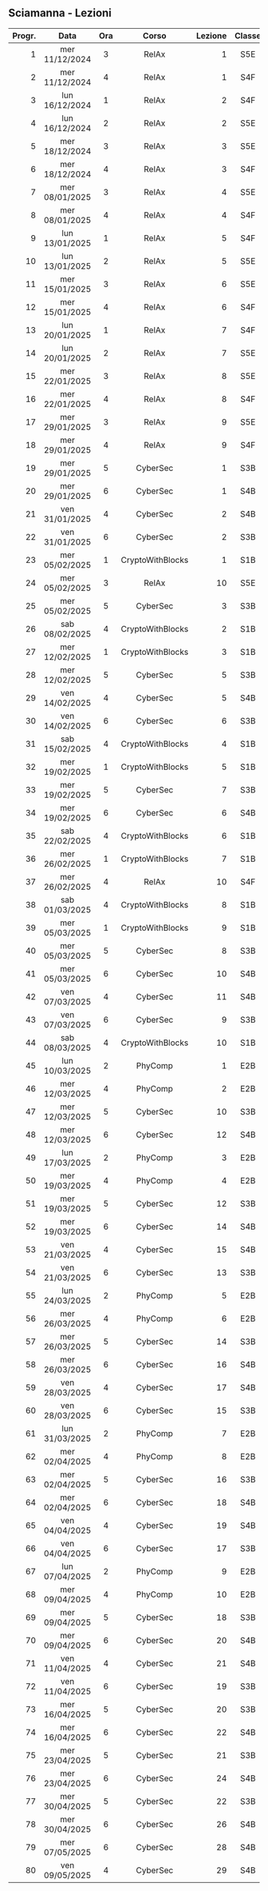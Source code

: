 ## Sciamanna - Lezioni

|Progr.| Data | Ora | Corso | Lezione | Classe |
|--:|:-:|:-:|:-:|--:|:-:|
|1|mer 11/12/2024|3|RelAx|1|S5E|
|2|mer 11/12/2024|4|RelAx|1|S4F|
|3|lun 16/12/2024|1|RelAx|2|S4F|
|4|lun 16/12/2024|2|RelAx|2|S5E|
|5|mer 18/12/2024|3|RelAx|3|S5E|
|6|mer 18/12/2024|4|RelAx|3|S4F|
|7|mer 08/01/2025|3|RelAx|4|S5E|
|8|mer 08/01/2025|4|RelAx|4|S4F|
|9|lun 13/01/2025|1|RelAx|5|S4F|
|10|lun 13/01/2025|2|RelAx|5|S5E|
|11|mer 15/01/2025|3|RelAx|6|S5E|
|12|mer 15/01/2025|4|RelAx|6|S4F|
|13|lun 20/01/2025|1|RelAx|7|S4F|
|14|lun 20/01/2025|2|RelAx|7|S5E|
|15|mer 22/01/2025|3|RelAx|8|S5E|
|16|mer 22/01/2025|4|RelAx|8|S4F|
|17|mer 29/01/2025|3|RelAx|9|S5E|
|18|mer 29/01/2025|4|RelAx|9|S4F|
|19|mer 29/01/2025|5|CyberSec|1|S3B|
|20|mer 29/01/2025|6|CyberSec|1|S4B|
|21|ven 31/01/2025|4|CyberSec|2|S4B|
|22|ven 31/01/2025|6|CyberSec|2|S3B|
|23|mer 05/02/2025|1|CryptoWithBlocks|1|S1B|
|24|mer 05/02/2025|3|RelAx|10|S5E|
|25|mer 05/02/2025|5|CyberSec|3|S3B|
|26|sab 08/02/2025|4|CryptoWithBlocks|2|S1B|
|27|mer 12/02/2025|1|CryptoWithBlocks|3|S1B|
|28|mer 12/02/2025|5|CyberSec|5|S3B|
|29|ven 14/02/2025|4|CyberSec|5|S4B|
|30|ven 14/02/2025|6|CyberSec|6|S3B|
|31|sab 15/02/2025|4|CryptoWithBlocks|4|S1B|
|32|mer 19/02/2025|1|CryptoWithBlocks|5|S1B|
|33|mer 19/02/2025|5|CyberSec|7|S3B|
|34|mer 19/02/2025|6|CyberSec|6|S4B|
|35|sab 22/02/2025|4|CryptoWithBlocks|6|S1B|
|36|mer 26/02/2025|1|CryptoWithBlocks|7|S1B|
|37|mer 26/02/2025|4|RelAx|10|S4F|
|38|sab 01/03/2025|4|CryptoWithBlocks|8|S1B|
|39|mer 05/03/2025|1|CryptoWithBlocks|9|S1B|
|40|mer 05/03/2025|5|CyberSec|8|S3B|
|41|mer 05/03/2025|6|CyberSec|10|S4B|
|42|ven 07/03/2025|4|CyberSec|11|S4B|
|43|ven 07/03/2025|6|CyberSec|9|S3B|
|44|sab 08/03/2025|4|CryptoWithBlocks|10|S1B|
|45|lun 10/03/2025|2|PhyComp|1|E2B|
|46|mer 12/03/2025|4|PhyComp|2|E2B|
|47|mer 12/03/2025|5|CyberSec|10|S3B|
|48|mer 12/03/2025|6|CyberSec|12|S4B|
|49|lun 17/03/2025|2|PhyComp|3|E2B|
|50|mer 19/03/2025|4|PhyComp|4|E2B|
|51|mer 19/03/2025|5|CyberSec|12|S3B|
|52|mer 19/03/2025|6|CyberSec|14|S4B|
|53|ven 21/03/2025|4|CyberSec|15|S4B|
|54|ven 21/03/2025|6|CyberSec|13|S3B|
|55|lun 24/03/2025|2|PhyComp|5|E2B|
|56|mer 26/03/2025|4|PhyComp|6|E2B|
|57|mer 26/03/2025|5|CyberSec|14|S3B|
|58|mer 26/03/2025|6|CyberSec|16|S4B|
|59|ven 28/03/2025|4|CyberSec|17|S4B|
|60|ven 28/03/2025|6|CyberSec|15|S3B|
|61|lun 31/03/2025|2|PhyComp|7|E2B|
|62|mer 02/04/2025|4|PhyComp|8|E2B|
|63|mer 02/04/2025|5|CyberSec|16|S3B|
|64|mer 02/04/2025|6|CyberSec|18|S4B|
|65|ven 04/04/2025|4|CyberSec|19|S4B|
|66|ven 04/04/2025|6|CyberSec|17|S3B|
|67|lun 07/04/2025|2|PhyComp|9|E2B|
|68|mer 09/04/2025|4|PhyComp|10|E2B|
|69|mer 09/04/2025|5|CyberSec|18|S3B|
|70|mer 09/04/2025|6|CyberSec|20|S4B|
|71|ven 11/04/2025|4|CyberSec|21|S4B|
|72|ven 11/04/2025|6|CyberSec|19|S3B|
|73|mer 16/04/2025|5|CyberSec|20|S3B|
|74|mer 16/04/2025|6|CyberSec|22|S4B|
|75|mer 23/04/2025|5|CyberSec|21|S3B|
|76|mer 23/04/2025|6|CyberSec|24|S4B|
|77|mer 30/04/2025|5|CyberSec|22|S3B|
|78|mer 30/04/2025|6|CyberSec|26|S4B|
|79|mer 07/05/2025|6|CyberSec|28|S4B|
|80|ven 09/05/2025|4|CyberSec|29|S4B|


